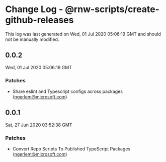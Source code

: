 # Change Log - @rnw-scripts/create-github-releases

This log was last generated on Wed, 01 Jul 2020 05:06:19 GMT and should not be manually modified.

<!-- Start content -->

## 0.0.2

Wed, 01 Jul 2020 05:06:19 GMT

### Patches

- Share eslint and Typescript configs across packages (ngerlem@microsoft.com)

## 0.0.1

Sat, 27 Jun 2020 03:52:38 GMT

### Patches

- Convert Repo Scripts To Published TypeScript Packages (ngerlem@microsoft.com)

